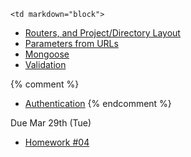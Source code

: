 	<td markdown="block">

* [Routers, and Project/Directory Layout](slides/15/layout.html)
* [Parameters from URLs](slides/15/params.html)
* [Mongoose](slides/15/mongoose.html)
* [Validation](slides/15/validation.html)

{% comment %}
* [Authentication](slides/15/auth.html)
{% endcomment %}

<!-- 
* [](slides//.html)
* [](slides//.html)
-->
</td>
	<td markdown="block">
<!--
* Chapter 
* Chapter 
-->
</td>
	<td markdown="block">

Due Mar 29th (Tue)

* [Homework #04](homework/04.html)
</td>

